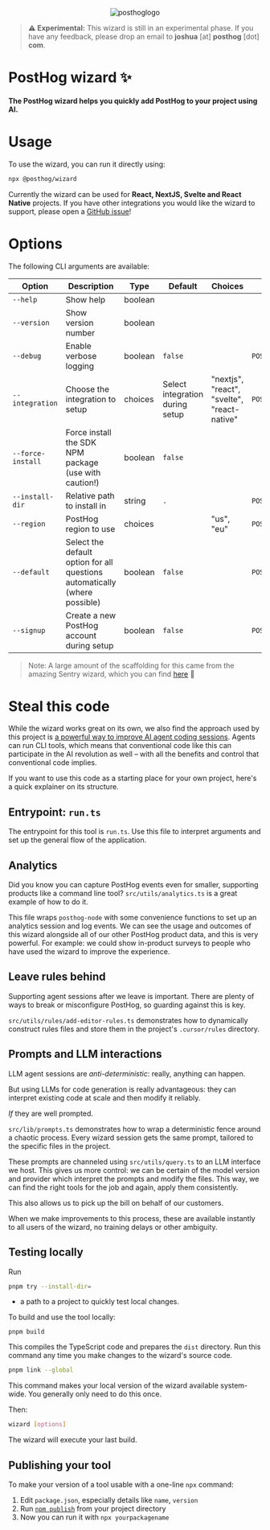 <p align="center">
  <img alt="posthoglogo" src="https://user-images.githubusercontent.com/65415371/205059737-c8a4f836-4889-4654-902e-f302b187b6a0.png">
</p>

> **⚠️ Experimental:** This wizard is still in an experimental phase. If you
> have any feedback, please drop an email to **joshua** [at] **posthog** [dot]
> **com**.

<h1>PostHog wizard ✨</h1>
<h4>The PostHog wizard helps you quickly add PostHog to your project using AI.</h4>

# Usage

To use the wizard, you can run it directly using:

```bash
npx @posthog/wizard
```

Currently the wizard can be used for **React, NextJS, Svelte and React Native**
projects. If you have other integrations you would like the wizard to support,
please open a [GitHub issue](https://github.com/posthog/wizard/issues)!

# Options

The following CLI arguments are available:

| Option            | Description                                                                | Type    | Default                         | Choices                                     | Environment Variable         |
| ----------------- | -------------------------------------------------------------------------- | ------- | ------------------------------- | ------------------------------------------- | ---------------------------- |
| `--help`          | Show help                                                                  | boolean |                                 |                                             |                              |
| `--version`       | Show version number                                                        | boolean |                                 |                                             |                              |
| `--debug`         | Enable verbose logging                                                     | boolean | `false`                         |                                             | `POSTHOG_WIZARD_DEBUG`       |
| `--integration`   | Choose the integration to setup                                            | choices | Select integration during setup | "nextjs", "react", "svelte", "react-native" | `POSTHOG_WIZARD_INTEGRATION` |
| `--force-install` | Force install the SDK NPM package (use with caution!)                      | boolean | `false`                         |                                             |                              |
| `--install-dir`   | Relative path to install in                                                | string  | `.`                             |                                             | `POSTHOG_WIZARD_INSTALL_DIR` |
| `--region`        | PostHog region to use                                                      | choices |                                 | "us", "eu"                                  | `POSTHOG_WIZARD_REGION`      |
| `--default`       | Select the default option for all questions automatically (where possible) | boolean | `false`                         |                                             | `POSTHOG_WIZARD_DEFAULT`     |
| `--signup`        | Create a new PostHog account during setup                                  | boolean | `false`                         |                                             | `POSTHOG_WIZARD_SIGNUP`      |

> Note: A large amount of the scaffolding for this came from the amazing Sentry
> wizard, which you can find [here](https://github.com/getsentry/sentry-wizard)
> 💖

# Steal this code

While the wizard works great on its own, we also find the approach used by this project is [a powerful way to improve AI agent coding sessions](https://posthog.com/blog/envoy-wizard-llm-agent). Agents can run CLI tools, which means that conventional code like this can participate in the AI revolution as well – with all the benefits and control that conventional code implies.

If you want to use this code as a starting place for your own project, here's a quick explainer on its structure.

## Entrypoint: `run.ts`

The entrypoint for this tool is `run.ts`. Use this file to interpret arguments and set up the general flow of the application.

## Analytics

Did you know you can capture PostHog events even for smaller, supporting products like a command line tool? `src/utils/analytics.ts` is a great example of how to do it.

This file wraps `posthog-node` with some convenience functions to set up an analytics session and log events. We can see the usage and outcomes of this wizard alongside all of our other PostHog product data, and this is very powerful. For example: we could show in-product surveys to people who have used the wizard to improve the experience.

## Leave rules behind

Supporting agent sessions after we leave is important. There are plenty of ways to break or misconfigure PostHog, so guarding against this is key.

`src/utils/rules/add-editor-rules.ts` demonstrates how to dynamically construct rules files and store them in the project's `.cursor/rules` directory.

## Prompts and LLM interactions

LLM agent sessions are *anti-deterministic*: really, anything can happen.

But using LLMs for code generation is really advantageous: they can interpret existing code at scale and then modify it reliably.

*If* they are well prompted.

`src/lib/prompts.ts` demonstrates how to wrap a deterministic fence around a chaotic process. Every wizard session gets the same prompt, tailored to the specific files in the project.

These prompts are channeled using `src/utils/query.ts` to an LLM interface we host. This gives us more control: we can be certain of the model version and provider which interpret the prompts and modify the files. This way, we can find the right tools for the job and again, apply them consistently.

This also allows us to pick up the bill on behalf of our customers.

When we make improvements to this process, these are available instantly to all users of the wizard, no training delays or other ambiguity.

## Testing locally

Run 

```bash
pnpm try --install-dir=
```
+ a path to a project to quickly test local changes.

To build and use the tool locally:

```
pnpm build
```
This compiles the TypeScript code and prepares the `dist` directory. Run this command any time you make changes to the wizard's source code.

```bash
pnpm link --global
```
This command makes your local version of the wizard available system-wide. You generally only need to do this once.

Then: 

```bash
wizard [options]
```
The wizard will execute your last build.

## Publishing your tool

To make your version of a tool usable with a one-line `npx` command:

1. Edit `package.json`, especially details like `name`, `version`
2. Run [`npm publish`](https://docs.npmjs.com/cli/v7/commands/npm-publish) from your project directory
3. Now you can run it with `npx yourpackagename`





